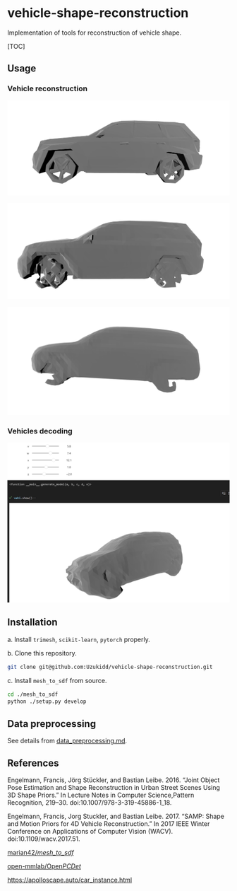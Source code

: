 # vehicle-shape-reconstruction

Implementation of tools for reconstruction of vehicle shape.

[TOC]

## Usage

### Vehicle reconstruction

![image-20240307114153371](README.assets/image-20240307114153371.png)

![image-20240307114202770](README.assets/image-20240307114202770.png)

![image-20240307114218694](README.assets/image-20240307114218694.png)

### Vehicles decoding

![image-20240307114415736](README.assets/image-20240307114415736.png)

## Installation

a. Install `trimesh`, `scikit-learn`, `pytorch` properly.

b. Clone this repository.

```bash
git clone git@github.com:Uzukidd/vehicle-shape-reconstruction.git
```

c. Install `mesh_to_sdf` from source.

```bash
cd ./mesh_to_sdf
python ./setup.py develop
```

## Data preprocessing

See details from [data_preprocessing.md](asset\data_preprocessing.md).

## References

Engelmann, Francis, Jörg Stückler, and Bastian Leibe. 2016. “Joint Object Pose Estimation and Shape Reconstruction in Urban Street Scenes Using 3D Shape Priors.” In Lecture Notes in Computer Science,Pattern Recognition, 219–30. doi:10.1007/978-3-319-45886-1_18.

Engelmann, Francis, Jorg Stuckler, and Bastian Leibe. 2017. “SAMP: Shape and Motion Priors for 4D Vehicle Reconstruction.” In 2017 IEEE Winter Conference on Applications of Computer Vision (WACV). doi:10.1109/wacv.2017.51.

[marian42/*mesh_to_sdf*](https://github.com/marian42/mesh_to_sdf)

[open-mmlab/Open*PCDet*](https://github.com/open-mmlab/OpenPCDet)

https://apolloscape.auto/car_instance.html
